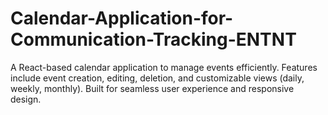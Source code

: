 # Calendar-Application-for-Communication-Tracking-ENTNT
A React-based calendar application to manage events efficiently. Features include event creation, editing, deletion, and customizable views (daily, weekly, monthly). Built for seamless user experience and responsive design.
